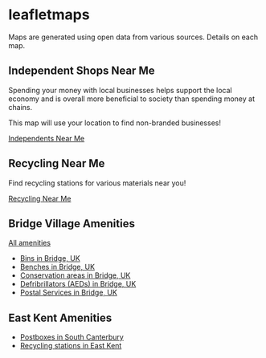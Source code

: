 # leafletmaps

Maps are generated using open data from various sources. Details on each map.

## Independent Shops Near Me

Spending your money with local businesses helps support the local economy and is overall more beneficial to society than spending money at chains.

This map will use your location to find non-branded businesses!

[Independents Near Me](independent-businesses/index.html)

## Recycling Near Me
Find recycling stations for various materials near you!

[Recycling Near Me](recycling-near-me/recycling-near-me.html)

## Bridge Village Amenities

[All amenities](/bridge-amenities.html)

* [Bins in Bridge, UK](/bridge-bins.html)
* [Benches in Bridge, UK](/bridge-benches.html)
* [Conservation areas in Bridge, UK](/bridge-uk-conservation-areas.html)
* [Defribrillators (AEDs) in Bridge, UK](/bridge-aeds.html)
* [Postal Services in Bridge, UK](/bridge-postal-services.html)

## East Kent Amenities

* [Postboxes in South Canterbury](/bridge-uk-postboxes.html)
* [Recycling stations in East Kent](/east-kent-recycling-stations.html)
